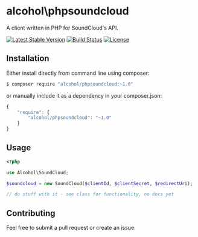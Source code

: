 # alcohol\phpsoundcloud

A client written in PHP for SoundCloud's API.

[![Latest Stable Version](https://poser.pugx.org/alcohol/phpsoundcloud/v/stable.png)](https://packagist.org/packages/alcohol/phpsoundcloud)
[![Build Status](https://travis-ci.org/alcohol/phpsoundcloud.png?branch=master)](https://travis-ci.org/alcohol/phpsoundcloud)
[![License](https://poser.pugx.org/alcohol/phpsoundcloud/license.png)](https://packagist.org/packages/alcohol/phpsoundcloud)

## Installation

Either install directly from command line using composer:

``` sh
$ composer require "alcohol/phpsoundcloud:~1.0"
```

or manually include it as a dependency in your composer.json:

``` javascript
{
    "require": {
        "alcohol/phpsoundcloud": "~1.0"
    }
}
```

## Usage

``` php
<?php

use Alcohol\SoundCloud;

$soundcloud = new SoundCloud($clientId, $clientSecret, $redirectUri);

// do stuff with it - see class for functionality, no docs yet
```

## Contributing

Feel free to submit a pull request or create an issue.
